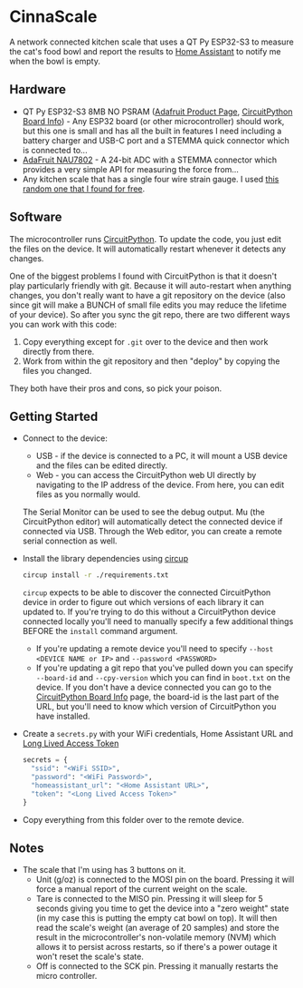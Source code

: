 # CinnaScale

A network connected kitchen scale that uses a QT Py ESP32-S3 to measure the cat's food bowl and report the results to
[Home Assistant] to notify me when the bowl is empty.

## Hardware

- QT Py ESP32-S3 8MB NO PSRAM ([Adafruit Product Page], [CircuitPython Board Info]) - Any ESP32 board (or other
  microcontroller) should work, but this one is small and has all the built in features I need including a battery
  charger and USB-C port and a STEMMA quick connector which is connected to...
- [AdaFruit NAU7802] - A 24-bit ADC with a STEMMA connector which provides a very simple API for measuring the force
  from...
- Any kitchen scale that has a single four wire strain gauge. I used [this random one that I found for free][Pelouze Dymo SP5].

## Software

The microcontroller runs [CircuitPython]. To update the code, you just edit the files on the device. It will
automatically restart whenever it detects any changes.

One of the biggest problems I found with CircuitPython is that it doesn't play particularly friendly with git. Because
it will auto-restart when anything changes, you don't really want to have a git repository on the device (also
since git will make a BUNCH of small file edits you may reduce the lifetime of your device). So after you sync the git
repo, there are two different ways you can work with this code:

1. Copy everything except for `.git` over to the device and then work directly from there.
2. Work from within the git repository and then "deploy" by copying the files you changed.

They both have their pros and cons, so pick your poison.

## Getting Started

- Connect to the device:

  - USB - if the device is connected to a PC, it will mount a USB device and the files can be edited directly.
  - Web - you can access the CircuitPython web UI directly by navigating to the IP address of the device. From here, you
    can edit files as you normally would.

  The Serial Monitor can be used to see the debug output. Mu (the CircuitPython editor) will automatically detect the
  connected device if connected via USB. Through the Web editor, you can create a remote serial connection as well.

- Install the library dependencies using [circup]

  ```bash
  circup install -r ./requirements.txt
  ```

  `circup` expects to be able to discover the connected CircuitPython device in order to figure out which versions of
  each library it can updated to. If you're trying to do this without a CircuitPython device connected locally you'll
  need to manually specify a few additional things BEFORE the `install` command argument.

  - If you're updating a remote device you'll need to specify `--host <DEVICE NAME or IP>` and `--password <PASSWORD>`
  - If you're updating a git repo that you've pulled down you can specify `--board-id` and `--cpy-version` which you can
    find in `boot.txt` on the device. If you don't have a device connected you can go to the [CircuitPython Board Info]
    page, the board-id is the last part of the URL, but you'll need to know which version of CircuitPython you have
    installed.

- Create a `secrets.py` with your WiFi credentials, Home Assistant URL and [Long Lived Access Token]

  ```python
  secrets = {
    "ssid": "<WiFi SSID>",
    "password": "<WiFi Password>",
    "homeassistant_url": "<Home Assistant URL>",
    "token": "<Long Lived Access Token>"
  }
  ```

- Copy everything from this folder over to the remote device.

## Notes

- The scale that I'm using has 3 buttons on it.
  - Unit (g/oz) is connected to the MOSI pin on the board. Pressing it will force a manual report of the current weight
    on the scale.
  - Tare is connected to the MISO pin. Pressing it will sleep for 5 seconds giving you time to get the device into a
    "zero weight" state (in my case this is putting the empty cat bowl on top). It will then read the scale's weight (an
    average of 20 samples) and store the result in the microcontroller's non-volatile memory (NVM) which allows it to
    persist across restarts, so if there's a power outage it won't reset the scale's state.
  - Off is connected to the SCK pin. Pressing it manually restarts the micro controller.

[Home Assistant]: https://www.home-assistant.io/
[Adafruit Product Page]: https://www.adafruit.com/product/5426
[CircuitPython Board Info]: https://circuitpython.org/board/adafruit_qtpy_esp32s3_nopsram/
[AdaFruit NAU7802]: https://www.adafruit.com/product/4538
[Pelouze Dymo SP5]: https://www.newegg.com/dymo-by-pelouze-sp5/p/N82E16848077011
[CircuitPython]: https://circuitpython.org/
[circup]: https://github.com/adafruit/circup
[Long Lived Access Token]: https://developers.home-assistant.io/docs/auth_api/#long-lived-access-token
